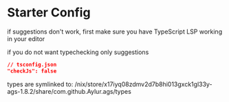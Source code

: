 
# Starter Config

if suggestions don't work, first make sure
you have TypeScript LSP working in your editor

if you do not want typechecking only suggestions

```json
// tsconfig.json
"checkJs": false
```

types are symlinked to:
/nix/store/x17iyq08zdmv2d7b8hi013gxck1gl33y-ags-1.8.2/share/com.github.Aylur.ags/types
